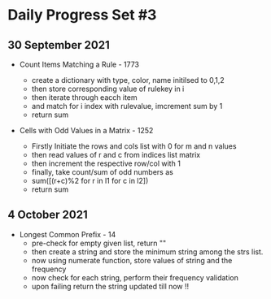 # Daily Progress Set #3

## 30 September 2021
- Count Items Matching a Rule - 1773
  - create a dictionary with type, color, name initilsed to 0,1,2
  - then store corresponding value of rulekey in i
  - then iterate through eacch item
  - and match for i index with rulevalue, imcrement sum by 1
  - return sum

- Cells with Odd Values in a Matrix - 1252
  - Firstly Initiate the rows and cols list with 0 for m and n values
  - then read values of r and c from indices list matrix
  - then increment the respective row/col with 1
  - finally, take count/sum of odd numbers as
  - sum([(r+c)%2 for r in l1 for c in l2])
  - return sum

## 4 October 2021

- Longest Common Prefix - 14
  - pre-check for empty given list, return ""
  - then create a string and store the minimum string among the strs list. 
  - now using numerate function, store values of string and the frequency
  - now check for each string, perform their frequency validation
  - upon failing return the string updated till now !!
